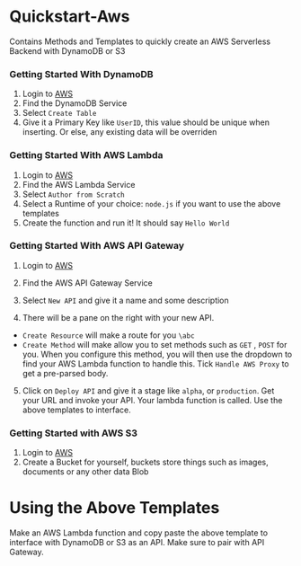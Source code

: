# Quickstart-Aws
Contains Methods and Templates to quickly create an AWS Serverless Backend with DynamoDB or S3

### Getting Started With DynamoDB
1. Login to [AWS](console.aws.amazon.com)
2. Find the DynamoDB Service
3. Select `Create Table`
4. Give it a Primary Key like `UserID`, this value should be unique when inserting. Or else, any existing data will be overriden


### Getting Started With AWS Lambda
1. Login to [AWS](console.aws.amazon.com)
2. Find the AWS Lambda Service
3. Select `Author from Scratch`
4. Select a Runtime of your choice: `node.js` if you want to use the above templates 
5. Create the function and run it! It should say `Hello World`


### Getting Started With AWS API Gateway
1. Login to [AWS](console.aws.amazon.com)
2. Find the AWS API Gateway Service
3. Select `New API` and give it a name and some description

4. There will be a pane on the right with your new API.
  - `Create Resource` will make a route for you `\abc`
  - `Create Method` will make allow you to set methods such as `GET` , `POST` for you. When you configure this method, you    will then use the dropdown to find your AWS Lambda function to handle this. Tick `Handle AWS Proxy` to get a pre-parsed body.
  
5. Click on `Deploy API` and give it a stage like `alpha`, or `production`. Get your URL and invoke your API. Your lambda function is called. Use the above templates to interface.

### Getting Started with AWS S3
1. Login to [AWS](console.aws.amazon.com)
2. Create a Bucket for yourself, buckets store things such as images, documents or any other data Blob


# Using the Above Templates
Make an AWS Lambda function and copy paste the above template to interface with DynamoDB or S3 as an API. Make sure to pair with API Gateway.
